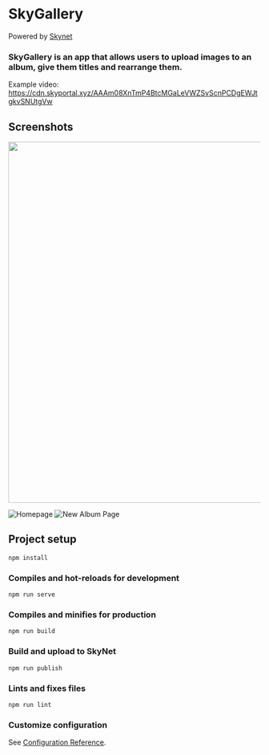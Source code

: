 # SkyGallery
Powered by [Skynet](https://siasky.net/)

### SkyGallery is an app that allows users to upload images to an album, give them titles and rearrange them.

Example video: https://cdn.skyportal.xyz/AAAm08XnTmP4BtcMGaLeVWZSvScnPCDgEWJtgkvSNUtgVw

## Screenshots

<img src="src/assets/skygallery.gif?raw=true" width="720px">

![Homepage](https://cdn.skyportal.xyz/dAD_sdc4v1L0MW3FvPSkmZnVgyY-FgC5pkjgGsbFruO4ng)
![New Album Page](https://cdn.skyportal.xyz/fADx1p3Ar6eVfG-Rkjy-CmnL91qnKe1o5RWvYYkML3G8qw)

## Project setup
```
npm install
```

### Compiles and hot-reloads for development
```
npm run serve
```

### Compiles and minifies for production
```
npm run build
```

### Build and upload to SkyNet
```
npm run publish
```

### Lints and fixes files
```
npm run lint
```

### Customize configuration
See [Configuration Reference](https://cli.vuejs.org/config/).
